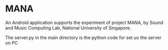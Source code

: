 # MANA
An Android application supports the experiment of project MANA, by Sound and Music Computing Lab, National University of Singapore.

The server.py in the main directory is the python code for set uo the server on PC
